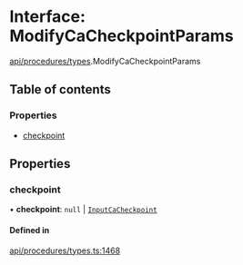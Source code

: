 # Interface: ModifyCaCheckpointParams

[api/procedures/types](../wiki/api.procedures.types).ModifyCaCheckpointParams

## Table of contents

### Properties

- [checkpoint](../wiki/api.procedures.types.ModifyCaCheckpointParams#checkpoint)

## Properties

### checkpoint

• **checkpoint**: ``null`` \| [`InputCaCheckpoint`](../wiki/api.entities.Asset.Fungible.Checkpoints.types#inputcacheckpoint)

#### Defined in

[api/procedures/types.ts:1468](https://github.com/PolymeshAssociation/polymesh-sdk/blob/9a8715021/src/api/procedures/types.ts#L1468)
